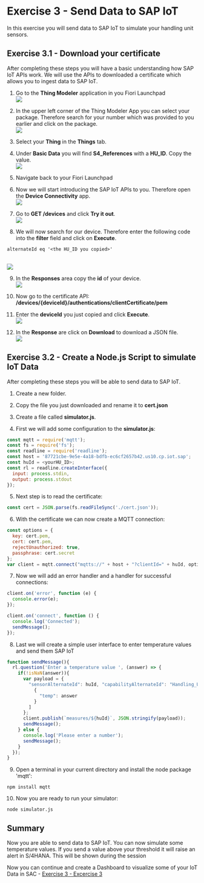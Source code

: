 # Exercise 3 - Send Data to SAP IoT

In this exercise you will send data to SAP IoT to simulate your handling unit sensors.

## Exercise 3.1 - Download your certificate

After completing these steps you will have a basic understanding how SAP IoT APIs work. We will use the APIs to downloaded a certificate which allows you to ingest data to SAP IoT.

1.	Go to the <b>Thing Modeler</b> application in you Fiori Launchpad
<br>![](/exercises/ex1/images/tm1.png)

2. In the upper left corner of the Thing Modeler App you can select your package. Therefore search for your number which was provided to you earlier and click on the package.
<br>![](/exercises/ex1/images/tm2.png)

3. Select your <b>Thing</b> in the <b>Things</b> tab.

4. Under <b>Basic Data</b> you will find <b>S4_References</b> with a <b>HU_ID</b>. Copy the value. 
<br>![](/exercises/ex3/images/cert1.png)

5. Navigate back to your Fiori Launchpad

6. Now we will start introducing the SAP IoT APIs to you. Therefore open the <b>Device Connectivity</b> app.
<br>![](/exercises/ex3/images/cert2.png)

7. Go to <b>GET /devices</b> and click <b>Try it out</b>.
<br>![](/exercises/ex3/images/cert3.png)

8. We will now search for our device. Therefore enter the following code into the <b>filter</b> field and click on <b>Execute</b>.
```
alternateId eq '<the HU_ID you copied>'
```
<br>![](/exercises/ex3/images/cert4.png)

9. In the <b>Responses</b> area copy the <b>id</b> of your device.
<br>![](/exercises/ex3/images/cert5.png)

10. Now go to the certificate API: <b>/devices/{deviceId}/authentications/clientCertificate/pem</b>

11. Enter the <b>deviceId</b> you just copied and click <b>Execute</b>.
<br>![](/exercises/ex3/images/cert6.png)

12. In the <b>Response</b> are click on <b>Download</b> to download a JSON file.
<br>![](/exercises/ex3/images/cert7.png)


## Exercise 3.2 - Create a Node.js Script to simulate IoT Data

After completing these steps you will be able to send data to SAP IoT.

1. Create a new folder.

2. Copy the file you just downloaded and rename it to <b>cert.json</b>

3. Create a file called <b>simulator.js</b>.

4. First we will add some configuration to the <b>simulator.js</b>:
```javascript
const mqtt = require('mqtt');
const fs = require('fs');
const readline = require('readline');
const host = '87721cbe-9e5e-4a18-bdfb-ec6cf2657b42.us10.cp.iot.sap';
const huId = <yourHU_ID>;
const rl = readline.createInterface({
  input: process.stdin,
  output: process.stdout
});
```

5. Next step is to read the certificate:
```javascript
const cert = JSON.parse(fs.readFileSync('./cert.json'));
```

6. With the certificate we can now create a MQTT connection:
```javascript
const options = {
  key: cert.pem,
  cert: cert.pem,
  rejectUnauthorized: true,
  passphrase: cert.secret
};
var client = mqtt.connect("mqtts://" + host + "?clientId=" + huId, options);
```

7. Now we will add an error handler and a handler for successful connections:
```javascript
client.on('error', function (e) {
  console.error(e);
});

client.on('connect', function () {
  console.log('Connected');
  sendMessage();
});
```

8. Last we will create a simple user interface to enter temperature values and send them SAP IoT
```javascript
function sendMessage(){
  rl.question('Enter a temperature value ', (answer) => {
    if(!isNaN(answer)){
      var payload = {
        "sensorAlternateId": huId, "capabilityAlternateId": "Handling_Unit_Condition", "measures": [
          {
            "temp": answer
          }
        ]
      };
      client.publish(`measures/${huId}`, JSON.stringify(payload));
      sendMessage();
    } else {
      console.log('Please enter a number');
      sendMessage();
    }
  });
}
```

9. Open a terminal in your current directory and install the node package 'mqtt':
```
npm install mqtt
```

10. Now you are ready to run your simulator:
```
node simulator.js
```


## Summary

Now you are able to send data to SAP IoT. You can now simulate some temperature values. If you send a value above your threshold it will raise an alert in S/4HANA. This will be shown during the session

Now you can continue and create a Dashboard to visualize some of your IoT Data in SAC - [Exercise 3 - Excercise 3 ](../ex3/README.md)
